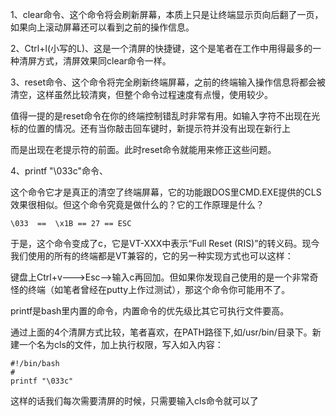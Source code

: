 1、clear命令、这个命令将会刷新屏幕，本质上只是让终端显示页向后翻了一页，如果向上滚动屏幕还可以看到之前的操作信息。

2、Ctrl+l(小写的L)、这是一个清屏的快捷键，这个是笔者在工作中用得最多的一种清屏方式，清屏效果同clear命令一样。

3、reset命令、这个命令将完全刷新终端屏幕，之前的终端输入操作信息将都会被清空，这样虽然比较清爽，但整个命令过程速度有点慢，使用较少。

值得一提的是reset命令在你的终端控制错乱时非常有用。如输入字符不出现在光标的位置的情况。还有当你敲击回车键时，新提示符并没有出现在新行上

而是出现在老提示符的前面。此时reset命令就能用来修正这些问题。

4、printf "\033c"命令、

这个命令它才是真正的清空了终端屏幕，它的功能跟DOS里CMD.EXE提供的CLS效果很相似。但这个命令究竟是做什么的？它的工作原理是什么？

```
\033  ==  \x1B == 27 == ESC
```

于是，这个命令变成了<ESC>c，它是VT-XXX中表示“Full Reset (RIS)”的转义码。现今我们使用的所有的终端都是VT兼容的，它的另一种实现方式也可以这样：

键盘上Ctrl+v--->Esc-->输入c再回加。但如果你发现自己使用的是一个非常奇怪的终端（如笔者曾经在putty上作过测试），那这个命令你可能用不了。

printf是bash里内置的命令，内置命令的优先级比其它可执行文件要高。

通过上面的4个清屏方式比较，笔者喜欢，在PATH路径下,如/usr/bin/目录下。新建一个名为cls的文件，加上执行权限，写入如入内容：

```
#!/bin/bash
#
printf "\033c"
```

这样的话我们每次需要清屏的时候，只需要输入cls命令就可以了